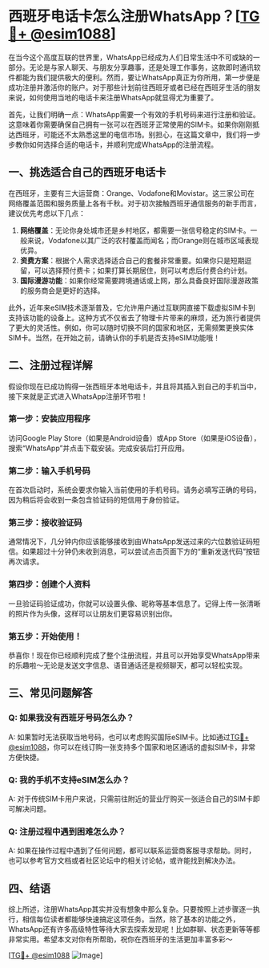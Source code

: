 # 西班牙电话卡怎么注册WhatsApp？[[TG💪+ @esim1088](https://t.me/s/esim1088)]

在当今这个高度互联的世界里，WhatsApp已经成为人们日常生活中不可或缺的一部分。无论是与家人聊天、与朋友分享趣事，还是处理工作事务，这款即时通讯软件都能为我们提供极大的便利。然而，要让WhatsApp真正为你所用，第一步便是成功注册并激活你的账户。对于那些计划前往西班牙或者已经在西班牙生活的朋友来说，如何使用当地的电话卡来注册WhatsApp就显得尤为重要了。

首先，让我们明确一点：WhatsApp需要一个有效的手机号码来进行注册和验证。这意味着你需要确保自己拥有一张可以在西班牙正常使用的SIM卡。如果你刚刚抵达西班牙，可能还不太熟悉这里的电信市场。别担心，在这篇文章中，我们将一步步教你如何选择合适的电话卡，并顺利完成WhatsApp的注册流程。

## 一、挑选适合自己的西班牙电话卡

在西班牙，主要有三大运营商：Orange、Vodafone和Movistar。这三家公司在网络覆盖范围和服务质量上各有千秋。对于初次接触西班牙通信服务的新手而言，建议优先考虑以下几点：

1. **网络覆盖**：无论你身处城市还是乡村地区，都需要一张信号稳定的SIM卡。一般来说，Vodafone以其广泛的农村覆盖而闻名；而Orange则在城市区域表现优异。
2. **资费方案**：根据个人需求选择适合自己的套餐非常重要。如果你只是短期逗留，可以选择预付费卡；如果打算长期居住，则可以考虑后付费合约计划。
3. **国际漫游功能**：如果你经常需要跨境通话或上网，那么具备良好国际漫游政策的服务商会是更好的选择。

此外，近年来eSIM技术逐渐普及，它允许用户通过互联网直接下载虚拟SIM卡到支持该功能的设备上。这种方式不仅省去了物理卡片带来的麻烦，还为旅行者提供了更大的灵活性。例如，你可以随时切换不同的国家和地区，无需频繁更换实体SIM卡。当然，在开始之前，请确认你的手机是否支持eSIM功能哦！

## 二、注册过程详解

假设你现在已成功购得一张西班牙本地电话卡，并且将其插入到自己的手机当中，接下来就是正式进入WhatsApp注册环节啦！

### 第一步：安装应用程序
访问Google Play Store（如果是Android设备）或App Store（如果是iOS设备），搜索“WhatsApp”并点击下载安装。完成安装后打开应用。

### 第二步：输入手机号码
在首次启动时，系统会要求你输入当前使用的手机号码。请务必填写正确的号码，因为稍后将会收到一条包含验证码的短信用于身份验证。

### 第三步：接收验证码
通常情况下，几分钟内你应该能够接收到由WhatsApp发送过来的六位数验证码短信。如果超过十分钟仍未收到消息，可以尝试点击页面下方的“重新发送代码”按钮再次请求。

### 第四步：创建个人资料
一旦验证码验证成功，你就可以设置头像、昵称等基本信息了。记得上传一张清晰的照片作为头像，这样可以让朋友们更容易识别出你。

### 第五步：开始使用！
恭喜你！现在你已经顺利完成了整个注册流程，并且可以开始享受WhatsApp带来的乐趣啦～无论是发送文字信息、语音通话还是视频聊天，都可以轻松实现。

## 三、常见问题解答

### Q: 如果我没有西班牙号码怎么办？
A: 如果暂时无法获取当地号码，也可以考虑购买国际eSIM卡。比如通过[TG💪+ @esim1088](https://t.me/s/esim1088)，你可以在线订购一张支持多个国家和地区通话的虚拟SIM卡，非常方便快捷。

### Q: 我的手机不支持eSIM怎么办？
A: 对于传统SIM卡用户来说，只需前往附近的营业厅购买一张适合自己的SIM卡即可解决问题。

### Q: 注册过程中遇到困难怎么办？
A: 如果在操作过程中遇到了任何问题，都可以联系运营商客服寻求帮助。同时，也可以参考官方文档或者社区论坛中的相关讨论帖，或许能找到解决办法。

## 四、结语

综上所述，注册WhatsApp其实并没有想象中那么复杂。只要按照上述步骤逐一执行，相信每位读者都能够快速搞定这项任务。当然，除了基本的功能之外，WhatsApp还有许多高级特性等待大家去探索发现呢！比如群聊、状态更新等等都非常实用。希望本文对你有所帮助，祝你在西班牙的生活更加丰富多彩～

[[TG💪+ @esim1088](https://t.me/s/esim1088) ![Image](https://i.postimg.cc/4NQfJmqS/Snipaste-2025-05-13-00-14-12.png)]